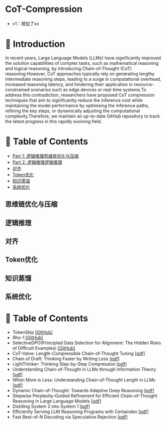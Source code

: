 # CoT-Compression
- v1：增加了xx



# 👀 Introduction

In recent years, Large Language Models (LLMs) have significantly improved the solution capabilities of complex tasks, such as mathematical reasoning and logical reasoning, by introducing Chain-of-Thought (CoT) reasoning.However, CoT approaches typically rely on generating lengthy intermediate reasoning steps, leading to a surge in computational overhead, increased reasoning latency, and hindering their application in resource-constrained scenarios such as edge devices or real-time systems.To address this contradiction, researchers have proposed CoT compression techniques that aim to significantly reduce the inference cost while maintaining the model performance by optimising the inference paths, refining the key steps, or dynamically adjusting the computational complexity.Therefore, we maintain an up-to-date GitHub repository to track the latest progress in this rapidly evolving field.
# 📒 Table of Contents
- [Part 1: 逻辑推理思维链优化与压缩](#思维链优化与压缩)
- [Part 2: 逻辑推理逻辑推理](#逻辑推理)
- [对齐](#对齐)
- [Token优化](#Token优化)
- [知识蒸馏](#知识蒸馏)
- [系统优化](#系统优化)
## 思维链优化与压缩
## 逻辑推理
## 对齐
## Token优化
## 知识蒸馏
## 系统优化
# 📒 Table of Contents
- TokenSkip [[GitHub]](https://github.com/hemingkx/TokenSkip)
- Rho-1 [[GitHub]](https://github.com/microsoft/rho)
- SelectiveDPO(Principled Data Selection for Alignment: The Hidden Risks of Difficult Examples) [[GitHub]](https://github.com/glorgao/SelectiveDPO)
- CoT-Valve: Length-Compressible Chain-of-Thought Tuning [[pdf]](https://arxiv.org/abs/2502.09601)
- Chain of Draft: Thinking Faster by Writing Less [[pdf]](https://arxiv.org/abs/2502.18600)
- LightThinker: Thinking Step-by-Step Compression [[pdf]](https://arxiv.org/abs/2502.15589)
- Understanding Chain-of-Thought in LLMs through Information Theory [[pdf]](https://arxiv.org/abs/2411.11984)
- When More is Less: Understanding Chain-of-Thought Length in LLMs [[pdf]](https://arxiv.org/abs/2502.07266)
- Dynamic Chain-of-Thought: Towards Adaptive Deep Reasoning [[pdf]](https://arxiv.org/abs/2502.10428)
- Stepwise Perplexity-Guided Refinement for Efficient Chain-of-Thought Reasoning in Large Language Models [[pdf]](https://arxiv.org/abs/2502.13260)
- Distilling System 2 into System 1 [[pdf]](https://arxiv.org/abs/2502.10428)
- Efficiently Serving LLM Reasoning Programs with Certaindex [[pdf]](https://arxiv.org/abs/2412.20993)
- Fast Best-of-N Decoding via Speculative Rejection [[pdf]](https://arxiv.org/abs/2410.20290)
